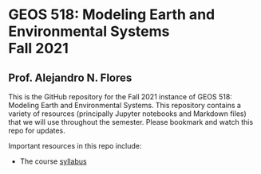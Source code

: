 # GEOS 518: Modeling Earth and Environmental Systems<br>Fall 2021

## Prof. Alejandro N. Flores

This is the GitHub repository for the Fall 2021 instance of GEOS 518: Modeling Earth and Environmental Systems. This repository contains a variety of resources (principally Jupyter notebooks and Markdown files) that we will use throughout the semester. Please bookmark and watch this repo for updates. 

Important resources in this repo include:

* The course [syllabus](./syllabus.md)


